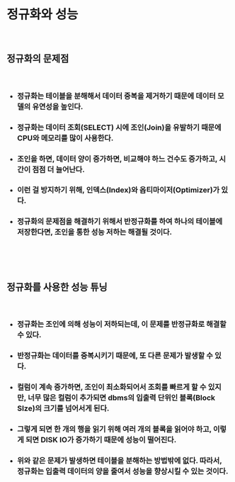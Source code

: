 # **정규화와 성능**

<br>


## **정규화의 문제점**

<br>

* ### 정규화는 테이블을 분해해서 데이터 중복을 제거하기 때문에 데이터 모델의 유연성을 높인다.
* ### 정규화는 데이터 조회(SELECT) 시에 조인(Join)을 유발하기 때문에 CPU와 메모리를 많이 사용한다.
* ### 조인을 하면, 데이터 양이 증가하면, 비교해야 하느 건수도 증가하고, 시간이 점점 더 늘어난다.
* ### 이런 걸 방지하기 위해, 인덱스(Index)와 옵티마이저(Optimizer)가 있다.
* ### 정규화의 문제점을 해결하기 위해서 반정규화를 하여 하나의 테이블에 저장한다면, 조인을 통한 성능 저하는 해결될 것이다.

<br><br><br>

## **정규화를 사용한 성능 튜닝**
<br>

* ### 정규화는 조인에 의해 성능이 저하되는데, 이 문제를 반정규화로 해결할 수 있다.
* ### 반정규화는 데이터를 중복시키기 때문에, 또 다른 문제가 발생할 수 있다.
* ### 컬럼이 계속 증가하면, 조인이 최소화되어서 조회를 빠르게 할 수 있지만, 너무 많은 컬럼이 추가되면 dbms의 입출력 단위인 블록(Block SIze)의 크기를 넘어서게 된다.
* ### 그렇게 되면 한 개의 행을 읽기 위해 여러 개의 블록을 읽어야 하고, 이렇게 되면 DISK IO가 증가하기 때문에 성능이 떨어진다.
* ### 위와 같은 문제가 발생하면 테이블을 분해하는 방법밖에 없다. 따라서, 정규화는 입출력 데이터의 양을 줄여서 성능을 향상시킬 수 있는 것이다.